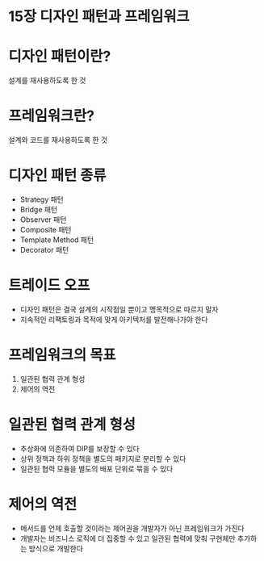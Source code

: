 # 15장 디자인 패턴과 프레임워크

# 디자인 패턴이란?

설계를 재사용하도록 한 것

# 프레임워크란?

설계와 코드를 재사용하도록 한 것

# 디자인 패턴 종류

- Strategy 패턴
- Bridge 패턴
- Observer 패턴
- Composite 패턴
- Template Method 패턴
- Decorator 패턴

# 트레이드 오프

- 디자인 패턴은 결국 설계의 시작점일 뿐이고 맹목적으로 따르지 말자
- 지속적인 리팩토링과 목적에 맞게 아키텍처를 발전해나가야 한다

# 프레임워크의 목표

1. 일관된 협력 관계 형성
2. 제어의 역전

# 일관된 협력 관계 형성

- 추상화에 의존하여 DIP를 보장할 수 있다
- 상위 정책과 하위 정책을 별도의 패키지로 분리할 수 있다
- 일관된 협력 모듈을 별도의 배포 단위로 묶을 수 있다

# 제어의 역전

- 메서드를 언제 호출할 것이라는 제어권을 개발자가 아닌 프레임워크가 가진다
- 개발자는 비즈니스 로직에 더 집중할 수 있고 일관된 협력에 맞춰 구현체만 추가하는 방식으로 개발한다
